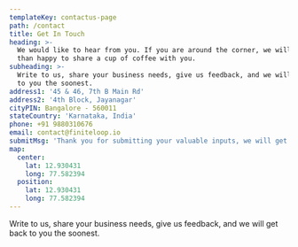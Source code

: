 ```yaml
---
templateKey: contactus-page
path: /contact
title: Get In Touch
heading: >-
  We would like to hear from you. If you are around the corner, we will be more
  than happy to share a cup of coffee with you.
subheading: >-
  Write to us, share your business needs, give us feedback, and we will get back
  to you the soonest.
address1: '45 & 46, 7th B Main Rd'
address2: '4th Block, Jayanagar'
cityPIN: Bangalore - 560011
stateCountry: 'Karnataka, India'
phone: +91 9880310676
email: contact@finiteloop.io
submitMsg: 'Thank you for submitting your valuable inputs, we will get back to you soon.'
map:
  center:
    lat: 12.930431
    long: 77.582394
  position:
    lat: 12.930431
    long: 77.582394
---
```

Write to us, share your business needs, give us feedback, and we will get back to you the soonest.
